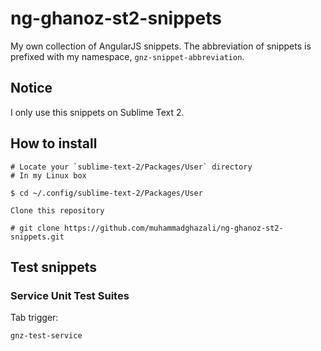 ng-ghanoz-st2-snippets
======================

My own collection of AngularJS snippets. The abbreviation of snippets is
prefixed with my namespace, `gnz-snippet-abbreviation`.

## Notice

I only use this snippets on Sublime Text 2.

## How to install

```
# Locate your `sublime-text-2/Packages/User` directory
# In my Linux box

$ cd ~/.config/sublime-text-2/Packages/User

Clone this repository

# git clone https://github.com/muhammadghazali/ng-ghanoz-st2-snippets.git
```

## Test snippets

### Service Unit Test Suites

Tab trigger:

```
gnz-test-service
```
